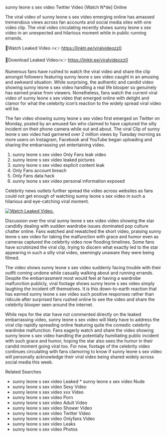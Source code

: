 ﻿sunny leone s sex video Twitter Video [Watch N*de] Online

The viral video of ﻿sunny leone s sex video emerging online has amassed tremendous views across fan accounts and social media sites with one video clip. The viral video circulating recently shows ﻿sunny leone s sex video in an unexpected and hilarious moment while in public running errands. 

🔴Watch Leaked Video 🔥👉  https://linktr.ee/viralvideozz0 

🔴Download Leaked Video🔥👉  https://linktr.ee/viralvideozz0 

Numerous fans have rushed to watch the viral video and share the clip amongst followers featuring ﻿sunny leone s sex video caught in an amusing and awkward situation. While surprising, the authentic and candid video showing ﻿sunny leone s sex video handling a real life blooper so genuinely has earned praise from viewers. Nonetheless, fans watch the current viral video of ﻿sunny leone s sex video that emerged online with delight and clamor for what the celebrity icon’s reaction to the widely spread viral video will be.

The fan video showing ﻿sunny leone s sex video first emerged on Twitter on Monday, posted by an amused fan who claimed to have captured the silly incident on their phone camera while out and about. The viral Clip of ﻿sunny leone s sex video had garnered over 2 million views by Tuesday morning as more users on Instagram, Facebook and YouTube began uploading and sharing the embarrassing yet entertaining video. 

1. ﻿sunny leone s sex video Only Fans leak video
2. ﻿sunny leone s sex video leaked pictures
3. ﻿sunny leone s sex video explicit content leak
4. Only Fans account breach
5. Only Fans data hack
6. ﻿sunny leone s sex video personal information exposed

Celebrity news outlets further spread the video across websites as fans could not get enough of watching ﻿sunny leone s sex video in such a hilarious and eye-catching viral moment. 

[![Watch Leaked Video.](https://miro.medium.com/v2/resize:fit:828/format:webp/1*cilzJN44JGOrTw9NJCrNHA.gif "Watch Leaked Video")](https://linktr.ee/viralvideozz0)

Discussion over the viral ﻿sunny leone s sex video video showing the star candidly dealing with sudden wardrobe issues dominated pop culture chatter online. Fans watched and rewatched the short video, praising ﻿sunny leone s sex video for taking the malfunction with grace and humor even as cameras captured the celebrity video now flooding timelines. Some fans have scrutinized the viral clip, trying to discern what exactly led to the star appearing in such a silly viral video, seemingly unaware they were being filmed.

The video shows ﻿sunny leone s sex video suddenly facing trouble with their outfit coming undone while casually walking about and running errands. Despite the embarrassment most would feel at having a wardrobe malfunction publicly, viral footage shows ﻿sunny leone s sex video simply laughing the incident off themselves. It is this down-to-earth reaction that has earned ﻿sunny leone s sex video such positive responses rather than ridicule after surprised fans rushed online to see the video and share the celebrity blooper seen around the internet.  

While reps for the star have not commented directly on the leaked embarrassing video, ﻿sunny leone s sex video will likely have to address the viral clip rapidly spreading online featuring quite the comedic celebrity wardrobe malfunction. Fans eagerly watch and share the video showing ﻿sunny leone s sex video handling the potentially humiliating public incident with such grace and humor, hoping the star also sees the humor in their candid moment going viral too. For now, footage of the celebrity video continues circulating with fans clamoring to know if ﻿sunny leone s sex video will personally acknowledge their viral video being shared widely across social media this week.

Related Searches
* ﻿sunny leone s sex video Leaked
﻿* sunny leone s sex video Nude
* ﻿sunny leone s sex video Sexy Video
* ﻿sunny leone s sex video xxx Video
* ﻿sunny leone s sex video Porn
* ﻿sunny leone s sex video Adult Video
* ﻿sunny leone s sex video Shower Video
* ﻿sunny leone s sex video Twitter Video
* ﻿sunny leone s sex video Onlyfans Video
* ﻿sunny leone s sex video Leaks
* ﻿sunny leone s sex video Photos